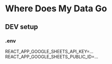 # Where Does My Data Go

## DEV setup

### .env

REACT_APP_GOOGLE_SHEETS_API_KEY=...
REACT_APP_GOOGLE_SHEETS_PUBLIC_ID=...